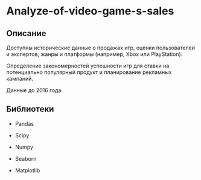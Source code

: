 # Analyze-of-video-game-s-sales
## Описание
Доступны исторические данные о продажах игр, оценки пользователей и экспертов, жанры и платформы (например, Xbox или PlayStation). 

Определение закономерностей успешности игр для ставки на потенциально популярный продукт и планирование рекламных кампаний. 

Данные до 2016 года. 

## Библиотеки
- Pandas

- Scipy

- Numpy

- Seaborn

- Matplotlib
